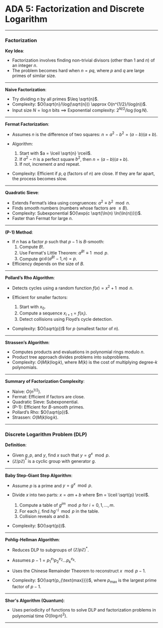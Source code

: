 
# ADA 5: Factorization and Discrete Logarithm

---

### **Factorization**

**Key Idea**:

- Factorization involves finding non-trivial divisors (other than $1$ and $n$) of an integer $n$.
- The problem becomes hard when $n = pq$, where $p$ and $q$ are large primes of similar size.

---

**Naive Factorization**:

- Try dividing $n$ by all primes $\leq \sqrt{n}$.
- Complexity: $O(\sqrt{n}/\log(\sqrt{n})) \approx O(n^{1/2}/\log(n))$.
- Input size $N = \log n$ bits $\implies$ Exponential complexity: $2^{N/2}/\log(\log N)$.

---

**Fermat Factorization**:

- Assumes $n$ is the difference of two squares: $n = a^2 - b^2 = (a-b)(a+b)$.
    
- Algorithm:
    1. Start with $a = \lceil \sqrt{n} \rceil$.
    2. If $a^2 - n$ is a perfect square $b^2$, then $n = (a-b)(a+b)$.
    3. If not, increment $a$ and repeat.
- Complexity: Efficient if $p, q$ (factors of $n$) are close. If they are far apart, the process becomes slow.
    

---

**Quadratic Sieve**:

- Extends Fermat’s idea using congruences: $a^2 \equiv b^2 \mod n$.
- Finds smooth numbers (numbers whose factors are $\leq B$).
- Complexity: Subexponential $O(\exp(c \sqrt{\ln(n) \ln(\ln(n))}))$.
- Faster than Fermat for large $n$.

---

**(P-1) Method**:

- If $n$ has a factor $p$ such that $p-1$ is $B$-smooth:
    1. Compute $B!$.
    2. Use Fermat's Little Theorem: $a^{B!} \equiv 1 \mod p$.
    3. Compute $\gcd(a^{B!} - 1, n) = p$.
- Efficiency depends on the size of $B$.

---

**Pollard’s Rho Algorithm**:

- Detects cycles using a random function $f(x) = x^2 + 1 \mod n$.
    
- Efficient for smaller factors:
    
    1. Start with $x_0$.
    2. Compute a sequence $x_{i+1} = f(x_i)$.
    3. Detect collisions using Floyd’s cycle detection.
- Complexity: $O(\sqrt{p})$ for $p$ (smallest factor of $n$).
    

---

**Strassen’s Algorithm**:

- Computes products and evaluations in polynomial rings modulo $n$.
- Product tree approach divides problems into subproblems.
- Complexity: $O(M(k) \log k)$, where $M(k)$ is the cost of multiplying degree-$k$ polynomials.

---

**Summary of Factorization Complexity**:

- Naive: $O(n^{1/2})$.
- Fermat: Efficient if factors are close.
- Quadratic Sieve: Subexponential.
- (P-1): Efficient for $B$-smooth primes.
- Pollard’s Rho: $O(\sqrt{p})$.
- Strassen: $O(M(k) \log k)$.

---

### **Discrete Logarithm Problem (DLP)**

**Definition**:

- Given $g, p$, and $y$, find $x$ such that $y = g^x \mod p$.
- $(\mathbb{Z}/p\mathbb{Z})^*$ is a cyclic group with generator $g$.

---

**Baby Step-Giant Step Algorithm**:

- Assume $p$ is a prime and $y = g^x \mod p$.
    
- Divide $x$ into two parts: $x = am + b$ where $m = \lceil \sqrt{p} \rceil$.
    
    1. Compute a table of $g^{im} \mod p$ for $i = 0, 1, \ldots, m$.
    2. For each $j$, find $h g^{-j} \mod p$ in the table.
    3. Collision reveals $a$ and $b$.
- Complexity: $O(\sqrt{p})$.
    

---

**Pohlig-Hellman Algorithm**:

- Reduces DLP to subgroups of $(\mathbb{Z}/p\mathbb{Z})^*$.
    
- Assumes $p-1 = p_1^{e_1} p_2^{e_2} \ldots p_k^{e_k}$.
    
- Uses the Chinese Remainder Theorem to reconstruct $x \mod p-1$.
    
- Complexity: $O(\sqrt{p_{\text{max}}})$, where $p_{\text{max}}$ is the largest prime factor of $p-1$.
    

---

**Shor's Algorithm (Quantum)**:

- Uses periodicity of functions to solve DLP and factorization problems in polynomial time $O((\log n)^2)$.

---